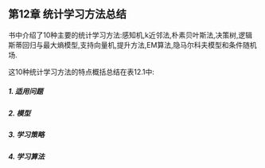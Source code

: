 ## 第12章 统计学习方法总结
书中介绍了10种主要的统计学习方法:感知机,k近邻法,朴素贝叶斯法,决策树,逻辑斯蒂回归与最大熵模型,支持向量机,提升方法,EM算法,隐马尔科夫模型和条件随机场.

这10种统计学习方法的特点概括总结在表12.1中:

##### 1. 适用问题

##### 2. 模型

##### 3. 学习策略

##### 4. 学习算法

